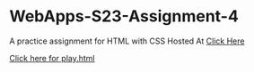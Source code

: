 # WebApps-S23-Assignment-4
A practice assignment for HTML with CSS
Hosted At [Click Here](https://44-563-web-apps-s23.github.io/44563-webapps-s23-assignment4-Jyothsnsa/)


[Click here for play.html](play.html)